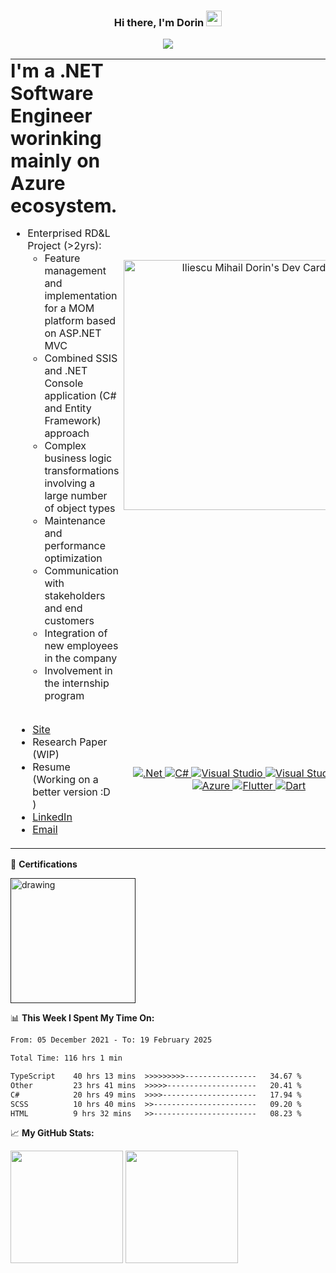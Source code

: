 <div align="center">
 
### Hi there, I'm Dorin <img src="https://media.giphy.com/media/hvRJCLFzcasrR4ia7z/giphy.gif" width="25px">  
![](https://visitor-badge.glitch.me/badge?page_id=Iliescu-Dorin.Iliescu-Dorin)
</div>


 <table border="0">
 <tr>
    <td style="text-align:left;vertical-align:top;padding:0"><b  style="font-size:30px"> I'm a .NET Software Engineer worinking mainly on Azure ecosystem.</b>
 
- Enterprised RD&L Project (>2yrs):    
  - Feature management and implementation for a MOM platform based on ASP.NET MVC
  - Combined SSIS and .NET Console application (C# and Entity Framework) approach
  - Complex business logic transformations involving a large number of object types
  - Maintenance and performance optimization
  - Communication with stakeholders and end customers
  - Integration of new employees in the company
  - Involvement in the internship program 
  </td>
    <td align= "center"><a href="https://app.daily.dev/starrux"><img src="https://api.daily.dev/devcards/a308e78d5dfc45b29323eba35f152f32.png?r=qpa" width="400" alt="Iliescu Mihail Dorin's Dev Card"/></a></td>
 </tr>
 <tr>
    <td>
     
* [Site](https://bento.me/dorin-iliescu)
* Research Paper (WIP)
* Resume (Working on a better version :D )
* [LinkedIn](https://www.linkedin.com/in/dorin-iliescu/)
* [Email](mailto:iliescu.dorin@gmail.com)
</td>
    <td align= "center">
     
 <a href=""> ![.Net](https://img.shields.io/badge/.NET-5C2D91?style=for-the-badge&logo=.net&logoColor=white) </a>
 <a href=""> ![C#](https://img.shields.io/badge/c%23-%23239120.svg?style=for-the-badge&logo=c-sharp&logoColor=white) </a>
 <a href=""> ![Visual Studio](https://img.shields.io/badge/VisualStudio-5C2D91.svg?style=for-the-badge&logo=visual-studio&logoColor=white) </a>
 <a href=""> ![Visual Studio Code](https://img.shields.io/badge/VisualStudioCode-0078d7.svg?style=for-the-badge&logo=visual-studio-code&logoColor=white) </a>
 <a href=""> ![Azure](https://img.shields.io/badge/azure-%230072C6.svg?style=for-the-badge&logo=azure-devops&logoColor=white) </a>
 <a href=""> ![Flutter](https://img.shields.io/badge/Flutter-3498DB?style=for-the-badge&logo=Flutter&logoColor=white) </a>
 <a href=""> ![Dart](https://img.shields.io/badge/Dart-3498DB?style=for-the-badge&logo=Dart&logoColor=white) </a>
 </td>
 </tr>
</table>

📜 **Certifications**

<a href="" > 
 <img align="center" src="https://images.credly.com/images/63316b60-f62d-4e51-aacc-c23cb850089c/azure-developer-associate-600x600.png" alt="drawing" width="200"/>
</a>



📊 **This Week I Spent My Time On:**
<!--START_SECTION:waka-->

```txt
From: 05 December 2021 - To: 19 February 2025

Total Time: 116 hrs 1 min

TypeScript    40 hrs 13 mins  >>>>>>>>>----------------   34.67 %
Other         23 hrs 41 mins  >>>>>--------------------   20.41 %
C#            20 hrs 49 mins  >>>>---------------------   17.94 %
SCSS          10 hrs 40 mins  >>-----------------------   09.20 %
HTML          9 hrs 32 mins   >>-----------------------   08.23 %
```

<!--END_SECTION:waka-->


📈 **My GitHub Stats:**

<p>
  <img height="180em" src="https://github-readme-stats.vercel.app/api?username=Iliescu-Dorin&show_icons=true&hide_border=true&&count_private=true&include_all_commits=true" />
  <img height="180em" src="https://github-readme-stats.vercel.app/api/top-langs/?username=Iliescu-Dorin&exclude_repo=KNN-Image-Classification&show_icons=true&hide_border=true&layout=compact&langs_count=8"/>
</p>

